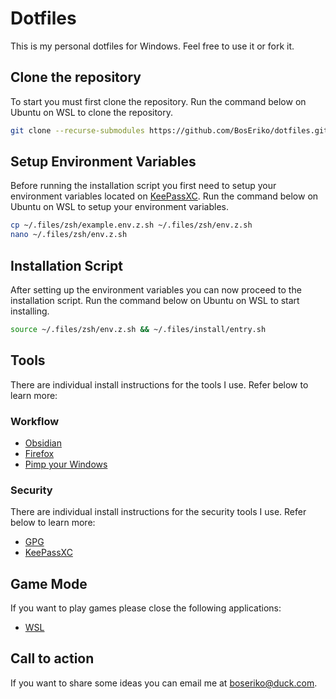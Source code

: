 # Dotfiles
This is my personal dotfiles for Windows. Feel free to use it or fork it.

## Clone the repository
To start you must first clone the repository. Run the command below on Ubuntu on WSL to clone the repository.
``` sh
git clone --recurse-submodules https://github.com/BosEriko/dotfiles.git ~/.files
```

## Setup Environment Variables
Before running the installation script you first need to setup your environment variables located on [KeePassXC](markdown/readme/keepassxc.md). Run the command below on Ubuntu on WSL to setup your environment variables.
``` sh
cp ~/.files/zsh/example.env.z.sh ~/.files/zsh/env.z.sh
nano ~/.files/zsh/env.z.sh
```

## Installation Script
After setting up the environment variables you can now proceed to the installation script. Run the command below on Ubuntu on WSL to start installing.
``` sh
source ~/.files/zsh/env.z.sh && ~/.files/install/entry.sh
```

## Tools
There are individual install instructions for the tools I use. Refer below to learn more:
### Workflow
- [Obsidian](markdown/readme/obsidian.md)
- [Firefox](markdown/readme/firefox.md)
- [Pimp your Windows](markdown/readme/pimp-your-windows.md)
### Security
There are individual install instructions for the security tools I use. Refer below to learn more:
- [GPG](markdown/readme/gpg.md)
- [KeePassXC](markdown/readme/keepassxc.md)

## Game Mode
If you want to play games please close the following applications:
- [WSL](markdown/toggle-wsl.md)

## Call to action
If you want to share some ideas you can email me at boseriko@duck.com.
